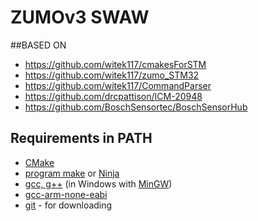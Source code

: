 # ZUMOv3 SWAW

##BASED ON
- https://github.com/witek117/cmakesForSTM
- https://github.com/witek117/zumo_STM32
- https://github.com/witek117/CommandParser
- https://github.com/drcpattison/ICM-20948
- https://github.com/BoschSensortec/BoschSensorHub


## Requirements in PATH
- [CMake](https://cmake.org/)
- [program make](https://www.gnu.org/software/make/) or [Ninja](https://ninja-build.org/)
- [gcc, g++](https://gcc.gnu.org/) (in Windows with [MinGW](https://www.youtube.com/watch?v=sXW2VLrQ3Bs))
- [gcc-arm-none-eabi](https://developer.arm.com/tools-and-software/open-source-software/developer-tools/gnu-toolchain/gnu-rm/downloads)
- [git](https://git-scm.com/downloads) - for downloading 

